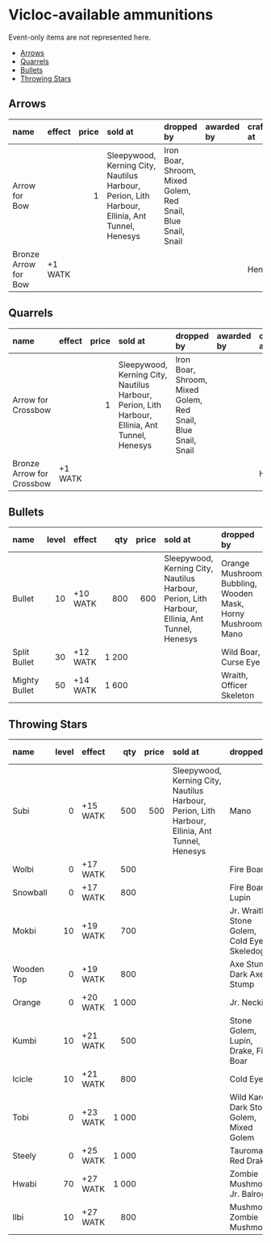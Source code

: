 # Vicloc-available ammunitions

Event-only items are not represented here.

- [Arrows](#arrows)
- [Quarrels](#quarrels)
- [Bullets](#bullets)
- [Throwing Stars](#throwing-stars)

## Arrows

| name                 | effect  | price | sold at                                                                                        | dropped by                                                   | awarded by | craftable at |
| :------------------- | :------ | ----: | :--------------------------------------------------------------------------------------------- | :----------------------------------------------------------- | :--------- | :----------- |
| Arrow for Bow        |         |     1 | Sleepywood, Kerning City, Nautilus Harbour, Perion, Lith Harbour, Ellinia, Ant Tunnel, Henesys | Iron Boar, Shroom, Mixed Golem, Red Snail, Blue Snail, Snail |            |              |
| Bronze Arrow for Bow | +1 WATK |       |                                                                                                |                                                              |            | Henesys      |

## Quarrels

| name                      | effect  | price | sold at                                                                                        | dropped by                                                   | awarded by | craftable at |
| :------------------------ | :------ | ----: | :--------------------------------------------------------------------------------------------- | :----------------------------------------------------------- | :--------- | :----------- |
| Arrow for Crossbow        |         |     1 | Sleepywood, Kerning City, Nautilus Harbour, Perion, Lith Harbour, Ellinia, Ant Tunnel, Henesys | Iron Boar, Shroom, Mixed Golem, Red Snail, Blue Snail, Snail |            |              |
| Bronze Arrow for Crossbow | +1 WATK |       |                                                                                                |                                                              |            | Henesys      |

## Bullets

| name          | level | effect   |        qty | price | sold at                                                                                        | dropped by                                                   | awarded by | craftable at |
| :------------ | ----: | :------- | ---------: | ----: | :--------------------------------------------------------------------------------------------- | :----------------------------------------------------------- | :--------- | :----------- |
| Bullet        |    10 | +10 WATK |        800 |   600 | Sleepywood, Kerning City, Nautilus Harbour, Perion, Lith Harbour, Ellinia, Ant Tunnel, Henesys | Orange Mushroom, Bubbling, Wooden Mask, Horny Mushroom, Mano |            |              |
| Split Bullet  |    30 | +12 WATK | 1&nbsp;200 |       |                                                                                                | Wild Boar, Curse Eye                                         |            |              |
| Mighty Bullet |    50 | +14 WATK | 1&nbsp;600 |       |                                                                                                | Wraith, Officer Skeleton                                     |            |              |

## Throwing Stars

| name       | level | effect   |        qty | price | sold at                                                                                        | dropped by                                  | awarded by | craftable at |
| :--------- | ----: | :------- | ---------: | ----: | :--------------------------------------------------------------------------------------------- | :------------------------------------------ | :--------- | :----------- |
| Subi       |     0 | +15 WATK |        500 |   500 | Sleepywood, Kerning City, Nautilus Harbour, Perion, Lith Harbour, Ellinia, Ant Tunnel, Henesys | Mano                                        |            |              |
| Wolbi      |     0 | +17 WATK |        500 |       |                                                                                                | Fire Boar                                   |            |              |
| Snowball   |     0 | +17 WATK |        800 |       |                                                                                                | Fire Boar, Lupin                            |            |              |
| Mokbi      |    10 | +19 WATK |        700 |       |                                                                                                | Jr. Wraith, Stone Golem, Cold Eye, Skeledog |            |              |
| Wooden Top |     0 | +19 WATK |        800 |       |                                                                                                | Axe Stump, Dark Axe Stump                   |            |              |
| Orange     |     0 | +20 WATK | 1&nbsp;000 |       |                                                                                                | Jr. Necki                                   |            |              |
| Kumbi      |    10 | +21 WATK |        500 |       |                                                                                                | Stone Golem, Lupin, Drake, Fire Boar        |            |              |
| Icicle     |    10 | +21 WATK |        800 |       |                                                                                                | Cold Eye                                    |            |              |
| Tobi       |     0 | +23 WATK | 1&nbsp;000 |       |                                                                                                | Wild Kargo, Dark Stone Golem, Mixed Golem   |            |              |
| Steely     |     0 | +25 WATK | 1&nbsp;000 |       |                                                                                                | Tauromacis, Red Drake                       |            |              |
| Hwabi      |    70 | +27 WATK | 1&nbsp;000 |       |                                                                                                | Zombie Mushmom, Jr. Balrog                  |            |              |
| Ilbi       |    10 | +27 WATK |        800 |       |                                                                                                | Mushmom, Zombie Mushmom                     |            |              |
